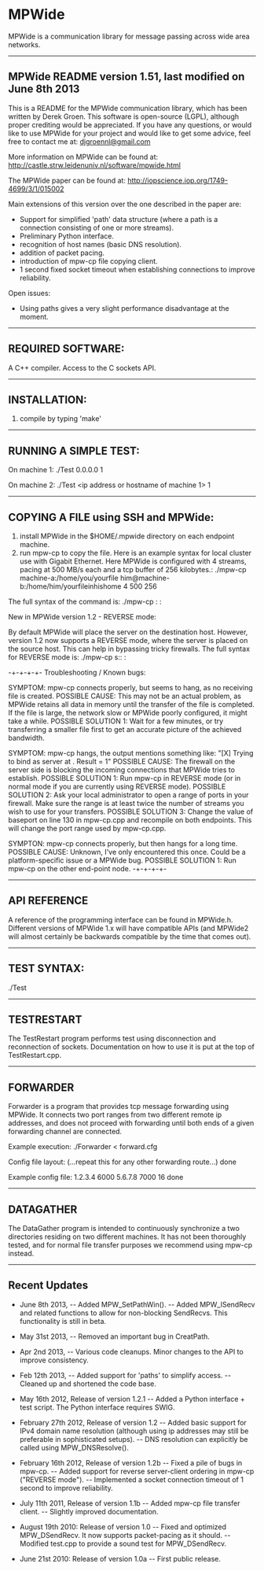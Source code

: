 MPWide
=======

MPWide is a communication library for message passing across wide area networks.

------------------
MPWide README
version 1.51, last modified on June 8th 2013
------------------

This is a README for the MPWide communication library, which has been written by Derek Groen.
This software is open-source (LGPL), although proper crediting would be appreciated. If you have
any questions, or would like to use MPWide for your project and would like to get some advice,
feel free to contact me at:
djgroennl@gmail.com

More information on MPWide can be found at:
  http://castle.strw.leidenuniv.nl/software/mpwide.html

The MPWide paper can be found at:
  http://iopscience.iop.org/1749-4699/3/1/015002

Main extensions of this version over the one described in the paper are:
- Support for simplified 'path' data structure (where a path is a connection
  consisting of one or more streams).
- Preliminary Python interface.
- recognition of host names (basic DNS resolution).
- addition of packet pacing.
- introduction of mpw-cp file copying client.
- 1 second fixed socket timeout when establishing connections to improve
  reliability.

Open issues:
- Using paths gives a very slight performance disadvantage at the moment.

------------------
REQUIRED SOFTWARE:
------------------
A C++ compiler.
Access to the C sockets API.

------------------
INSTALLATION:
------------------
1. compile by typing 'make'

------------------
RUNNING A SIMPLE TEST:
------------------
On machine 1:
./Test 0.0.0.0 1

On machine 2:
./Test <ip address or hostname of machine 1> 1

------------------
COPYING A FILE using SSH and MPWide:
------------------
1. install MPWide in the $HOME/.mpwide directory on each endpoint machine.
2. run mpw-cp to copy the file. Here is an example syntax for local cluster use with Gigabit Ethernet. Here MPWide is configured with 4 streams, pacing at 500 MB/s each and a tcp buffer of 256 kilobytes.:
  ./mpw-cp machine-a:/home/you/yourfile him@machine-b:/home/him/yourfileinhishome 4 500 256

The full syntax of the command is:
./mpw-cp <source host>:<source file or dir> <destination host>:<destination file or dir> <number of streams> <pacing rate in MB> <tcp buffer in kB>

New in MPWide version 1.2 - REVERSE mode:

By default MPWide will place the server on the destination host. However, version 1.2 now supports a REVERSE mode, where the server is placed on the source host. This can help in bypassing tricky firewalls.
The full syntax for REVERSE mode is:
./mpw-cp s:<source host>:<source file or dir> <destination host>:<destination file or dir> <number of streams> <pacing rate in MB> <tcp buffer in kB>

-+-+-+-+-
Troubleshooting / Known bugs:

SYMPTOM: mpw-cp connects properly, but seems to hang, as no receiving file is created.
POSSIBLE CAUSE: This may not be an actual problem, as MPWide retains all data in memory until the transfer of the file is
completed. If the file is large, the network slow or MPWide poorly configured, it might take a while.
POSSIBLE SOLUTION 1: Wait for a few minutes, or try transferring a smaller file first to get an accurate picture of the achieved bandwidth.

SYMPTOM: mpw-cp hangs, the output mentions something like:
"[X] Trying to bind as server at <Y>. Result = 1"
POSSIBLE CAUSE: The firewall on the server side is blocking the incoming connections that MPWide tries to establish.
POSSIBLE SOLUTION 1: Run mpw-cp in REVERSE mode (or in normal mode if you are currently using REVERSE mode).
POSSIBLE SOLUTION 2: Ask your local administrator to open a range of ports in your firewall. Make sure the range is at least twice the number of streams you wish to use for your transfers.
POSSIBLE SOLUTION 3: Change the value of baseport on line 130 in mpw-cp.cpp and recompile on both endpoints. This will change the port range used by mpw-cp.cpp.

SYMPTON: mpw-cp connects properly, but then hangs for a long time.
POSSIBLE CAUSE: Unknown, I've only encountered this once. Could be a platform-specific issue or a MPWide bug.
POSSIBLE SOLUTION 1: Run mpw-cp on the other end-point node.
-+-+-+-+-

------------------
API REFERENCE
------------------
A reference of the programming interface can be found in MPWide.h. Different
versions of MPWide 1.x will have compatible APIs (and MPWide2 will almost
certainly be backwards compatible by the time that comes out).

------------------
TEST SYNTAX:
------------------
./Test <ip address of other end-node> <number of parallel streams>

------------------
TESTRESTART
------------------
The TestRestart program performs test using disconnection and reconnection of
sockets. Documentation on how to use it is put at the top of TestRestart.cpp.

------------------
FORWARDER
------------------
Forwarder is a program that provides tcp message forwarding using MPWide. It
connects two port ranges from two different remote ip addresses, and does not
proceed with forwarding until both ends of a given forwarding channel are
connected.

Example execution:
./Forwarder < forward.cfg

Config file layout:
<address1 ip address>
<address1 baseport>
<address2 ip address>
<address2 baseport>
<number of streams>
(...repeat this for any other forwarding route...)
done

Example config file:
1.2.3.4
6000
5.6.7.8
7000
16
done

------------------
DATAGATHER
------------------

The DataGather program is intended to continuously synchronize a two directories residing on
two different machines. It has not been thoroughly tested, and for normal file transfer
purposes we recommend using mpw-cp instead.

------------------
Recent Updates
------------------

* June 8th 2013,
-- Added MPW_SetPathWin().
-- Added MPW_ISendRecv and related functions to allow for non-blocking SendRecvs. 
   This functionality is still in beta.

* May 31st 2013,
-- Removed an important bug in CreatPath.

* Apr 2nd 2013,
-- Various code cleanups. Minor changes to the API to improve consistency.

* Feb 12th 2013,
-- Added support for 'paths' to simplify access.
-- Cleaned up and shortened the code base.

* May 16th 2012, Release of version 1.2.1
-- Added a Python interface + test script. The Python interface requires SWIG.

* February 27th 2012, Release of version 1.2
-- Added basic support for IPv4 domain name resolution (although using ip addresses
   may still be preferable in sophisticated setups).
-- DNS resolution can explicitly be called using MPW_DNSResolve().

* February 16th 2012, Release of version 1.2b
-- Fixed a pile of bugs in mpw-cp.
-- Added support for reverse server-client ordering in mpw-cp ("REVERSE mode").
-- Implemented a socket connection timeout of 1 second to improve reliability.

* July 11th 2011, Release of version 1.1b
-- Added mpw-cp file transfer client.
-- Slightly improved documentation.

* August 19th 2010: Release of version 1.0
-- Fixed and optimized MPW_DSendRecv. It now supports packet-pacing as it should.
-- Modified test.cpp to provide a sound test for MPW_DSendRecv.

* June 21st 2010: Release of version 1.0a
-- First public release.
